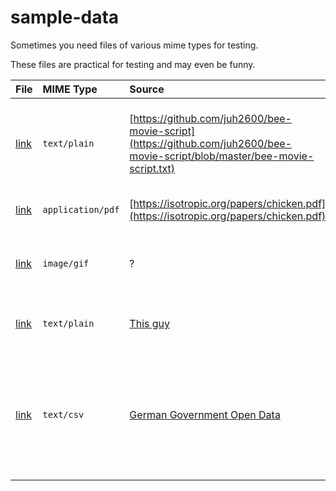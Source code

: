 # sample-data

Sometimes you need files of various mime types for testing.

These files are practical for testing and may even be funny.

| File | MIME Type | Source | Description | Remarks |
| :--- | :--- | :--- | :--- | :--- |
| [link](text/plain/bee-movie-script.txt) | `text/plain` | [https://github.com/juh2600/bee-movie-script](https://github.com/juh2600/bee-movie-script/blob/master/bee-movie-script.txt) | The entire script and dialogue of the 2007 animated movie **Bee Movie** | - |
| [link](application/pdf/chicken.pdf) | `application/pdf` | [https://isotropic.org/papers/chicken.pdf](https://isotropic.org/papers/chicken.pdf) | Academic paper about chicken. | - |
| [link](image/gif/shrek.gif) | `image/gif` | ? | The 2001 animated movie **Shrek** in a single GIF file. | Found this in my Downloads folder. |
| [link](text/plain/brr_brr_pata.pem) | `text/plain` | [This guy](https://www.twitch.tv/joschuadev/) | OpenSSH key file containing Italian Brain Rot pixel art. | brain rot |
| [link](text/csv/Bratheringe_in_wuerziger_Marinade.csv) | `text/csv` | [German Government Open Data](https://www.govdata.de/) | Various measurements of radioactive substances found in a sample of store-bought fried herring. | Sadly, the exact file is no longer available for download. However, there are a few available [alternatives](https://www.govdata.de/suche?q=bratheringe). |
